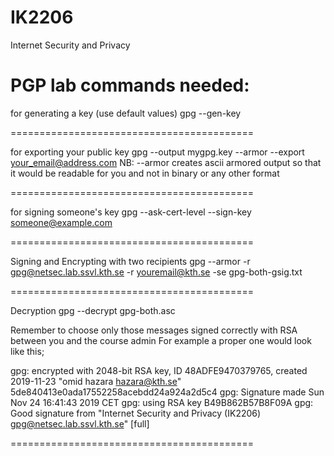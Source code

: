 # IK2206
Internet Security and Privacy

PGP lab commands needed:
==========================================

for generating a key (use default values)
gpg --gen-key

==========================================

for exporting your public key
gpg --output mygpg.key --armor --export your_email@address.com
NB: --armor creates ascii armored output so that it would be readable for you and not in binary or any other format

==========================================

for signing someone's key
gpg --ask-cert-level --sign-key someone@example.com

==========================================

Signing and Encrypting with two recipients
gpg --armor -r gpg@netsec.lab.ssvl.kth.se -r youremail@kth.se -se gpg-both-gsig.txt

==========================================

Decryption
gpg --decrypt gpg-both.asc

Remember to choose only those messages signed correctly with RSA between you and the course admin
For example a proper one would look like this;

gpg: encrypted with 2048-bit RSA key, ID 48ADFE9470379765, created 2019-11-23
      "omid hazara <hazara@kth.se>"
5de840413e0ada17552258acebdd24a924a2d5c4
gpg: Signature made Sun Nov 24 16:41:43 2019 CET
gpg:                using RSA key B49B862B57B8F09A
gpg: Good signature from "Internet Security and Privacy (IK2206) <gpg@netsec.lab.ssvl.kth.se>" [full]

==========================================
